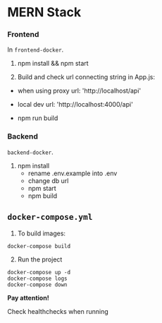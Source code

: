 # MERN Stack

### Frontend

In `frontend-docker`.

1. npm install && npm start

2. Build and check url connecting string in App.js:

- when using proxy url: 'http://localhost/api'
- local dev url: 'http://localhost:4000/api'

- npm run build

### Backend

`backend-docker`.

1. npm install
   - rename .env.example into .env
   - change db url
   - npm start
   - npm build

## `docker-compose.yml`

1. To build images:

```
docker-compose build
```

2. Run the project

```
docker-compose up -d
docker-compose logs
docker-compose down
```

**Pay attention!**

Check healthchecks when running
